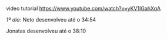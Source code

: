 video tutorial
https://www.youtube.com/watch?v=yKV1IGahXqA

*1º dia:*
Neto desenvolveu até o 34:54

Jonatas desenvolveu até o 38:10
